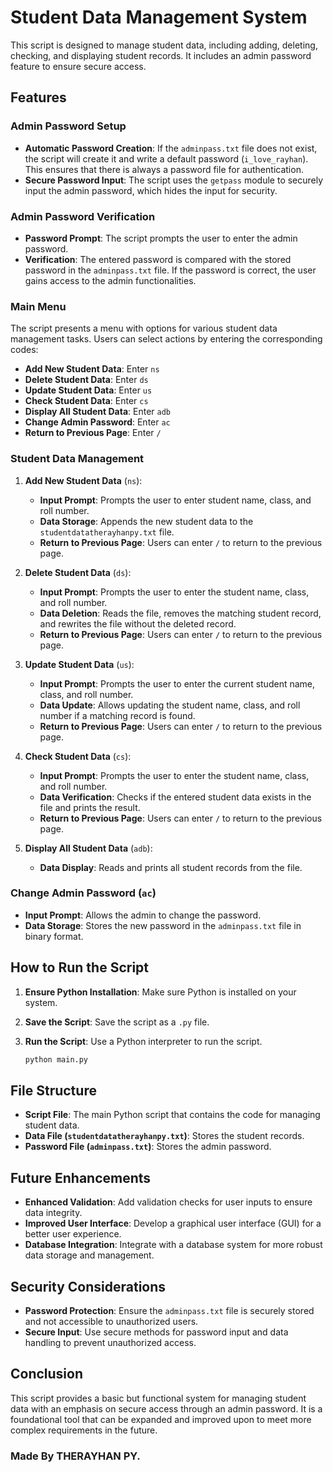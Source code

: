 # Student Data Management System

This script is designed to manage student data, including adding, deleting, checking, and displaying student records. It includes an admin password feature to ensure secure access.

## Features

### Admin Password Setup

- **Automatic Password Creation**: If the `adminpass.txt` file does not exist, the script will create it and write a default password (`i_love_rayhan`). This ensures that there is always a password file for authentication.
- **Secure Password Input**: The script uses the `getpass` module to securely input the admin password, which hides the input for security.

### Admin Password Verification

- **Password Prompt**: The script prompts the user to enter the admin password.
- **Verification**: The entered password is compared with the stored password in the `adminpass.txt` file. If the password is correct, the user gains access to the admin functionalities.

### Main Menu

The script presents a menu with options for various student data management tasks. Users can select actions by entering the corresponding codes:

- **Add New Student Data**: Enter `ns`
- **Delete Student Data**: Enter `ds`
- **Update Student Data**: Enter `us`
- **Check Student Data**: Enter `cs`
- **Display All Student Data**: Enter `adb`
- **Change Admin Password**: Enter `ac`
- **Return to Previous Page**: Enter `/`

### Student Data Management

1. **Add New Student Data** (`ns`):
    - **Input Prompt**: Prompts the user to enter student name, class, and roll number.
    - **Data Storage**: Appends the new student data to the `studentdatatherayhanpy.txt` file.
    - **Return to Previous Page**: Users can enter `/` to return to the previous page.

2. **Delete Student Data** (`ds`):
    - **Input Prompt**: Prompts the user to enter the student name, class, and roll number.
    - **Data Deletion**: Reads the file, removes the matching student record, and rewrites the file without the deleted record.
    - **Return to Previous Page**: Users can enter `/` to return to the previous page.

3. **Update Student Data** (`us`):
    - **Input Prompt**: Prompts the user to enter the current student name, class, and roll number.
    - **Data Update**: Allows updating the student name, class, and roll number if a matching record is found.
    - **Return to Previous Page**: Users can enter `/` to return to the previous page.

4. **Check Student Data** (`cs`):
    - **Input Prompt**: Prompts the user to enter the student name, class, and roll number.
    - **Data Verification**: Checks if the entered student data exists in the file and prints the result.
    - **Return to Previous Page**: Users can enter `/` to return to the previous page.

5. **Display All Student Data** (`adb`):
    - **Data Display**: Reads and prints all student records from the file.

### Change Admin Password (`ac`)

- **Input Prompt**: Allows the admin to change the password.
- **Data Storage**: Stores the new password in the `adminpass.txt` file in binary format.

## How to Run the Script

1. **Ensure Python Installation**: Make sure Python is installed on your system.
2. **Save the Script**: Save the script as a `.py` file.
3. **Run the Script**: Use a Python interpreter to run the script.

    ```bash
    python main.py
    ```

## File Structure

- **Script File**: The main Python script that contains the code for managing student data.
- **Data File (`studentdatatherayhanpy.txt`)**: Stores the student records.
- **Password File (`adminpass.txt`)**: Stores the admin password.

## Future Enhancements

- **Enhanced Validation**: Add validation checks for user inputs to ensure data integrity.
- **Improved User Interface**: Develop a graphical user interface (GUI) for a better user experience.
- **Database Integration**: Integrate with a database system for more robust data storage and management.

## Security Considerations

- **Password Protection**: Ensure the `adminpass.txt` file is securely stored and not accessible to unauthorized users.
- **Secure Input**: Use secure methods for password input and data handling to prevent unauthorized access.

## Conclusion

This script provides a basic but functional system for managing student data with an emphasis on secure access through an admin password. It is a foundational tool that can be expanded and improved upon to meet more complex requirements in the future.

### Made By THERAYHAN PY.
